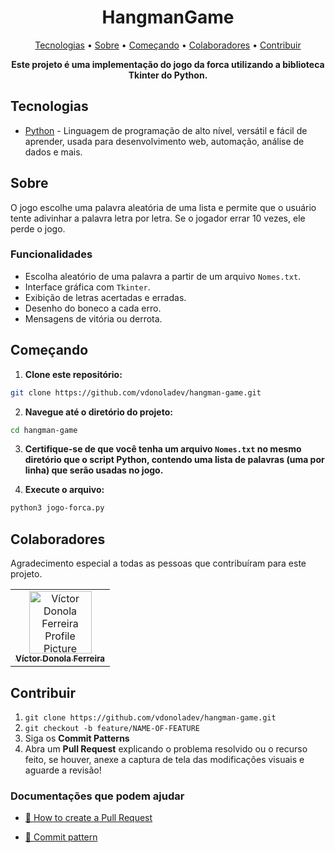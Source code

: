 <h1 align="center" style="font-weight: bold;">HangmanGame</h1>

<p align="center">
  <a href="#tech">Tecnologias</a> • 
  <a href="#about">Sobre</a> •
  <a href="#started">Começando</a> • 
  <a href="#colab">Colaboradores</a> •
  <a href="#contribute">Contribuir</a>
</p>

<p align="center">
    <b>Este projeto é uma implementação do jogo da forca utilizando a biblioteca Tkinter do Python.</b>
</p>

<h2 id="tech">Tecnologias</h2>

- [Python](https://devdocs.io/python) - Linguagem de programação de alto nível, versátil e fácil de aprender, usada para desenvolvimento web, automação, análise de dados e mais.

<h2 id="about">Sobre</h2>

<p>O jogo escolhe uma palavra aleatória de uma lista e permite que o usuário tente adivinhar a palavra letra por letra. Se o jogador errar 10 vezes, ele perde o jogo.</p>

<h3>Funcionalidades</h3>

- Escolha aleatório de uma palavra a partir de um arquivo `Nomes.txt`.
- Interface gráfica com `Tkinter`.
- Exibição de letras acertadas e erradas.
- Desenho do boneco a cada erro.
- Mensagens de vitória ou derrota.

<h2 id="started">Começando</h2>

1. **Clone este repositório:**  
```bash  
git clone https://github.com/vdonoladev/hangman-game.git 
```  
  
2. **Navegue até o diretório do projeto:**  
```bash  
cd hangman-game
```  

3. **Certifique-se de que você tenha um arquivo `Nomes.txt` no mesmo diretório que o script Python, contendo uma lista de palavras (uma por linha) que serão usadas no jogo.**

4. **Execute o arquivo:**
```bash
python3 jogo-forca.py
```

<h2 id="colab">Colaboradores</h2>

Agradecimento especial a todas as pessoas que contribuíram para este projeto.

<table>
  <tr>
    <td align="center">
      <a href="#">
        <img src="https://github.com/vdonoladev.png" width="100px;" alt="Víctor Donola Ferreira Profile Picture"/><br>
        <sub>
          <b>Víctor Donola Ferreira</b>
        </sub>
      </a>
    </td>
  </tr>
</table>

<h2 id="contribute">Contribuir</h2>

1. `git clone https://github.com/vdonoladev/hangman-game.git`
2. `git checkout -b feature/NAME-OF-FEATURE`
3. Siga os **Commit Patterns**
4. Abra um **Pull Request** explicando o problema resolvido ou o recurso feito, se houver, anexe a captura de tela das modificações visuais e aguarde a revisão!

<h3>Documentações que podem ajudar</h3>

- [📝 How to create a Pull Request](https://www.atlassian.com/br/git/tutorials/making-a-pull-request)

- [💾 Commit pattern](https://gist.github.com/joshbuchea/6f47e86d2510bce28f8e7f42ae84c716)
